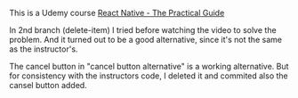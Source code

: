 This is a Udemy course
[React Native - The Practical Guide](https://www.udemy.com/react-native-the-practical-guide/)

In 2nd branch (delete-item) I tried before watching the video to solve the problem. And it turned out to be a good alternative, since it's not the same as the instructor's.

The cancel button in "cancel button alternative" is a working alternative. But for consistency with the instructors code, I deleted it and commited also the cansel button added.